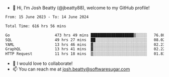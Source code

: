 - 👋 Hi, I’m Josh Beatty (@jbeatty88), welcome to my GitHub profile!

<!--START_SECTION:waka-->

```txt
From: 15 June 2023 - To: 14 June 2024

Total Time: 616 hrs 56 mins

Go                    473 hrs 49 mins ███████████████████▒░░░░░   76.80 %
SQL                   49 hrs 27 mins  ██░░░░░░░░░░░░░░░░░░░░░░░   08.02 %
YAML                  13 hrs 46 mins  ▓░░░░░░░░░░░░░░░░░░░░░░░░   02.23 %
GraphQL               13 hrs 41 mins  ▓░░░░░░░░░░░░░░░░░░░░░░░░   02.22 %
HTTP Request          11 hrs 18 mins  ▒░░░░░░░░░░░░░░░░░░░░░░░░   01.83 %
```

<!--END_SECTION:waka-->

- 💞️ I would love to collaborate!
- 📫 You can reach me at josh.beatty@softwaresugar.com

<!---
jbeatty88/jbeatty88 is a ✨ special ✨ repository because its `README.md` (this file) appears on your GitHub profile.
You can click the Preview link to take a look at your changes.
--->
